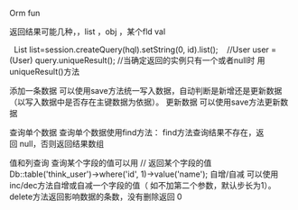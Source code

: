 Orm fun


返回结果可能几种，，list ，obj ，某个fld val


  List list=session.createQuery(hql).setString(0, id).list(); 
  //User user =(User) query.uniqueResult(); //当确定返回的实例只有一个或者null时 用uniqueResult()方法



添加一条数据
可以使用save方法统一写入数据，自动判断是新增还是更新数据（以写入数据中是否存在主键数据为依据）。
更新数据
可以使用save方法更新数据




查询单个数据
查询单个数据使用find方法：
find方法查询结果不存在，返回 null，否则返回结果数组

值和列查询
查询某个字段的值可以用
// 返回某个字段的值
Db::table('think_user')->where('id', 1)->value('name');
自增/自减
可以使用inc/dec方法自增或自减一个字段的值（ 如不加第二个参数，默认步长为1）。
delete方法返回影响数据的条数，没有删除返回 0
